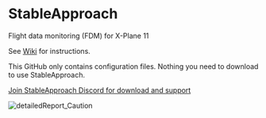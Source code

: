 # StableApproach
Flight data monitoring (FDM) for X-Plane 11 

See [Wiki](https://github.com/Clamb94/StableApproach/wiki) for instructions.

This GitHub only contains configuration files. Nothing you need to download to use StableApproach.

[Join StableApproach Discord for download and support](https://discord.gg/XXsmTcMcWV) 

![detailedReport_Caution](https://user-images.githubusercontent.com/17512695/137489331-d239160e-2306-4d6b-8edf-3a9072cd05ab.PNG)
